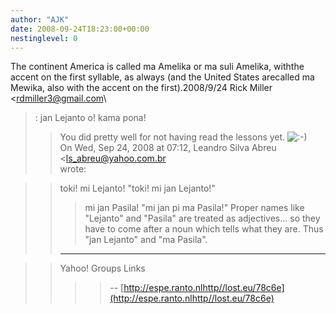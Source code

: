 ```yaml
---
author: "AJK"
date: 2008-09-24T18:23:00+00:00
nestinglevel: 0
---
```

The continent America is called ma Amelika or ma suli Amelika, withthe accent on the first syllable, as always (and the United States arecalled ma Mewika, also with the accent on the first).2008/9/24 Rick Miller <[rdmiller3@gmail.com](mailto://rdmiller3@gmail.com)\
>:
> jan Lejanto o! kama pona!
>> You did pretty well for not having read the lessons yet. ![:-)](images/smilies/icon_e_smile.gif "Smile")\
>> On Wed, Sep 24, 2008 at 07:12, Leandro Silva Abreu
> <[ls_abreu@yahoo.com.br](mailto://ls_abreu@yahoo.com.br)\
> wrote:

>> toki! mi Lejanto!
>> "toki! mi jan Lejanto!"
>>> mi jan Pasila!
>> "mi jan pi ma Pasila!"
>> Proper names like "Lejanto" and "Pasila" are treated as adjectives...
> so they have to come after a noun which tells what they are. Thus
> "jan Lejanto" and "ma Pasila".
>> ------------------------------------

>> Yahoo! Groups Links
>>>>--
[http://espe.ranto.nlhttp//lost.eu/78c6e](http://espe.ranto.nlhttp//lost.eu/78c6e)